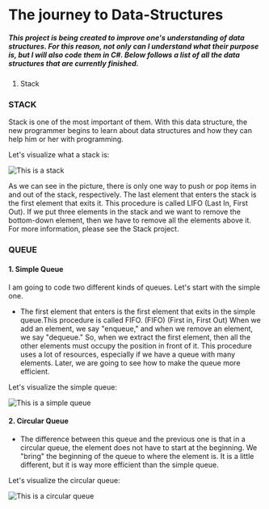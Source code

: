 # The journey to Data-Structures

##### This project is being created to improve one's understanding of data structures. For this reason, not only can I understand what their purpose is, but I will also code them in C#. Below follows a list of all the data structures that are currently finished.

1. Stack



### STACK

Stack is one of the most important of them. With this data structure, the new programmer begins to learn about data structures and how they can help him or her with programming.

Let's visualize what a stack is:

![This is a stack](https://holycoders.com/content/images/wordpress/2020/04/Stack-data-structure.png)

  As we can see in the picture, there is only one way to push or pop items in and out of the stack, respectively. The last element that enters the stack is the first element that exits it. This procedure is called LIFO (Last In, First Out). If we put three elements in the stack and we want to remove the bottom-down element, then we have to remove all the elements above it. For more information, please see the Stack project. 


### QUEUE

#### 1. Simple Queue

I am going to code two different kinds of queues. Let's start with the simple one.

  * The first element that enters is the first element that exits in the simple queue.This procedure is called FIFO.
(FIFO) (First in, First Out) When we add an element, we say "enqueue," and when we remove an element, we say "dequeue." So, when we extract the first element, then all the other elements must occupy the position in front of it. This procedure uses a lot of resources, especially if we have a queue with many elements. Later, we are going to see how to make the queue more efficient.

Let's visualize the simple queue:

![This is a simple queue](https://cdn.programiz.com/sites/tutorial2program/files/simple-queue_0.png)

#### 2. Circular Queue

  * The difference between this queue and the previous one is that in a circular queue, the element does not have to start at the beginning. We "bring" the beginning of the queue to where the element is. It is a little different, but it is way more efficient than the simple queue. 

Let's visualize the circular queue:

![This is a circular queue](https://static.javatpoint.com/ds/images/circular-queue.png)
